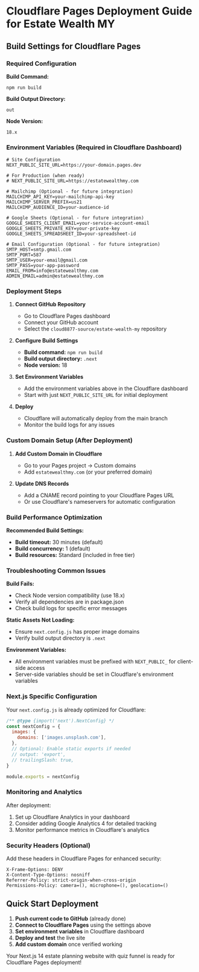 # Cloudflare Pages Deployment Guide for Estate Wealth MY

## Build Settings for Cloudflare Pages

### Required Configuration

**Build Command:**
```
npm run build
```

**Build Output Directory:**
```
out
```

**Node Version:**
```
18.x
```

### Environment Variables (Required in Cloudflare Dashboard)

```env
# Site Configuration
NEXT_PUBLIC_SITE_URL=https://your-domain.pages.dev

# For Production (when ready)
# NEXT_PUBLIC_SITE_URL=https://estatewealthmy.com

# Mailchimp (Optional - for future integration)
MAILCHIMP_API_KEY=your-mailchimp-api-key
MAILCHIMP_SERVER_PREFIX=us21
MAILCHIMP_AUDIENCE_ID=your-audience-id

# Google Sheets (Optional - for future integration)
GOOGLE_SHEETS_CLIENT_EMAIL=your-service-account-email
GOOGLE_SHEETS_PRIVATE_KEY=your-private-key
GOOGLE_SHEETS_SPREADSHEET_ID=your-spreadsheet-id

# Email Configuration (Optional - for future integration)
SMTP_HOST=smtp.gmail.com
SMTP_PORT=587
SMTP_USER=your-email@gmail.com
SMTP_PASS=your-app-password
EMAIL_FROM=info@estatewealthmy.com
ADMIN_EMAIL=admin@estatewealthmy.com
```

### Deployment Steps

1. **Connect GitHub Repository**
   - Go to Cloudflare Pages dashboard
   - Connect your GitHub account
   - Select the `cloud8877-source/estate-wealth-my` repository

2. **Configure Build Settings**
   - **Build command:** `npm run build`
   - **Build output directory:** `.next`
   - **Node version:** 18

3. **Set Environment Variables**
   - Add the environment variables above in the Cloudflare dashboard
   - Start with just `NEXT_PUBLIC_SITE_URL` for initial deployment

4. **Deploy**
   - Cloudflare will automatically deploy from the main branch
   - Monitor the build logs for any issues

### Custom Domain Setup (After Deployment)

1. **Add Custom Domain in Cloudflare**
   - Go to your Pages project → Custom domains
   - Add `estatewealthmy.com` (or your preferred domain)

2. **Update DNS Records**
   - Add a CNAME record pointing to your Cloudflare Pages URL
   - Or use Cloudflare's nameservers for automatic configuration

### Build Performance Optimization

**Recommended Build Settings:**
- **Build timeout:** 30 minutes (default)
- **Build concurrency:** 1 (default)
- **Build resources:** Standard (included in free tier)

### Troubleshooting Common Issues

**Build Fails:**
- Check Node version compatibility (use 18.x)
- Verify all dependencies are in package.json
- Check build logs for specific error messages

**Static Assets Not Loading:**
- Ensure `next.config.js` has proper image domains
- Verify build output directory is `.next`

**Environment Variables:**
- All environment variables must be prefixed with `NEXT_PUBLIC_` for client-side access
- Server-side variables should be set in Cloudflare's environment variables

### Next.js Specific Configuration

Your `next.config.js` is already optimized for Cloudflare:

```javascript
/** @type {import('next').NextConfig} */
const nextConfig = {
  images: {
    domains: ['images.unsplash.com'],
  },
  // Optional: Enable static exports if needed
  // output: 'export',
  // trailingSlash: true,
}

module.exports = nextConfig
```

### Monitoring and Analytics

After deployment:
1. Set up Cloudflare Analytics in your dashboard
2. Consider adding Google Analytics 4 for detailed tracking
3. Monitor performance metrics in Cloudflare's analytics

### Security Headers (Optional)

Add these headers in Cloudflare Pages for enhanced security:

```
X-Frame-Options: DENY
X-Content-Type-Options: nosniff
Referrer-Policy: strict-origin-when-cross-origin
Permissions-Policy: camera=(), microphone=(), geolocation=()
```

## Quick Start Deployment

1. **Push current code to GitHub** (already done)
2. **Connect to Cloudflare Pages** using the settings above
3. **Set environment variables** in Cloudflare dashboard
4. **Deploy and test** the live site
5. **Add custom domain** once verified working

Your Next.js 14 estate planning website with quiz funnel is ready for Cloudflare Pages deployment!
